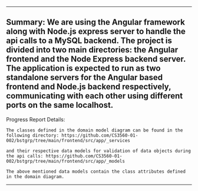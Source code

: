 
-------------------------
Summary: We are using the Angular framework along with Node.js express server to handle the api calls to a MySQL backend. The project is divided into two main directories: the Angular frontend and the Node Express backend server. The application is expected to run as two standalone servers for the Angular based frontend and Node.js backend respectively, communicating with each other using different ports on the same localhost. 
-------------------------

Progress Report Details:
```
The classes defined in the domain model diagram can be found in the following directory: https://github.com/CS3560-01-002/bstgrp/tree/main/frontend/src/app/_services

and their respective data models for validation of data objects during the api calls: https://github.com/CS3560-01-002/bstgrp/tree/main/frontend/src/app/_models

The above mentioned data models contain the class attributes defined in the domain diagram.
```
-----
